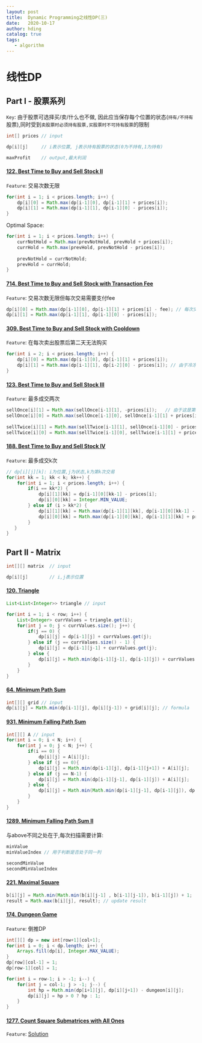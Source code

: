```yaml
---
layout: post
title:  Dynamic Programming之线性DP(三)
date:   2020-10-17
author: hding
catalog: true
tags:
   - algorithm
---
```

# 线性DP

## Part I - 股票系列
`Key`: 由于股票可选择买/卖/什么也不做, 因此应当保存每个位置的状态(`持有/不持有`股票),同时受到`卖股票时必须持有股票,买股票时不可持有股票`的限制
```java
int[] prices // input

dp[i][j]     // i表示位置, j表示持有股票的状态(0为不持有,1为持有)

maxProfit    // output,最大利润
```
#### [122. Best Time to Buy and Sell Stock II](https://leetcode.com/problems/best-time-to-buy-and-sell-stock-ii/)
`Feature`: 交易次数无限
```java
for(int i = 1; i < prices.length; i++) {
    dp[i][0] = Math.max(dp[i-1][0], dp[i-1][1] + prices[i]);
    dp[i][1] = Math.max(dp[i-1][1], dp[i-1][0] - prices[i]);
}

```
Optimal Space:
```java
for(int i = 1; i < prices.length; i++) {
    currNotHold = Math.max(prevNotHold, prevHold + prices[i]);
    currHold = Math.max(prevHold, prevNotHold - prices[i]);
            
    prevNotHold = currNotHold;
    prevHold = currHold;
}
```

#### [714. Best Time to Buy and Sell Stock with Transaction Fee](https://leetcode.com/problems/best-time-to-buy-and-sell-stock-with-transaction-fee/)
`Feature`: 交易次数无限但每次交易需要支付fee
```java
dp[i][0] = Math.max(dp[i-1][0], dp[i-1][1] + prices[i] - fee); // 每次交易时需要支付fee
dp[i][1] = Math.max(dp[i-1][1], dp[i-1][0] - prices[i]);
```

#### [309. Best Time to Buy and Sell Stock with Cooldown](https://leetcode.com/problems/best-time-to-buy-and-sell-stock-with-cooldown/)
`Feature`: 在每次卖出股票后第二天无法购买
```java
for(int i = 2; i < prices.length; i++) {
    dp[i][0] = Math.max(dp[i-1][0], dp[i-1][1] + prices[i]);
    dp[i][1] = Math.max(dp[i-1][1], dp[i-2][0] - prices[i]); // 由于冷冻期存在,每次购买股票时一定是从 前天 不持有股票的状态下购买,因为前天有可能卖出了股票
}
```

#### [123. Best Time to Buy and Sell Stock III](https://leetcode.com/problems/best-time-to-buy-and-sell-stock-iii/)
`Feature`: 最多成交两次
```java
sellOnce[i][1] = Math.max(sellOnce[i-1][1], -prices[i]);   // 由于这是第一次交易，即在此之前未进行过交易,因此为-prices[i]
sellOnce[i][0] = Math.max(sellOnce[i-1][0], sellOnce[i-1][1] + prices[i]);
            
sellTwice[i][1] = Math.max(sellTwice[i-1][1], sellOnce[i-1][0] - prices[i]); // 与上同理
sellTwice[i][0] = Math.max(sellTwice[i-1][0], sellTwice[i-1][1] + prices[i]);
```

#### [188. Best Time to Buy and Sell Stock IV](https://leetcode.com/problems/best-time-to-buy-and-sell-stock-iv/)
`Feature`: 最多成交k次
```java
// dp[i][j][k]: i为位置,j为状态,k为第k次交易
for(int kk = 1; kk < k; kk++) {
    for(int i = 1; i < prices.length; i++) {
        if(i == kk*2) {
            dp[i][1][kk] = dp[i-1][0][kk-1] - prices[i];
            dp[i][0][kk] = Integer.MIN_VALUE;
        } else if (i > kk*2) {
            dp[i][1][kk] = Math.max(dp[i-1][1][kk], dp[i-1][0][kk-1] - prices[i]);
            dp[i][0][kk] = Math.max(dp[i-1][0][kk], dp[i-1][1][kk] + prices[i]);
        }
   }
}
```



## Part II - Matrix 
```java
int[][] matrix  // input

dp[i][j]        // i,j表示位置
```
#### [120. Triangle](https://leetcode.com/problems/triangle/)
```java
List<List<Integer>> triangle // input

for(int i = 1; i < row; i++) {
    List<Integer> currValues = triangle.get(i);
    for(int j = 0; j < currValues.size(); j++) {
        if(j == 0) {
            dp[i][j] = dp[i-1][j] + currValues.get(j);
        } else if (j == currValues.size() - 1) {
            dp[i][j] = dp[i-1][j-1] + currValues.get(j);
        } else {
            dp[i][j] = Math.min(dp[i-1][j-1], dp[i-1][j]) + currValues.get(j);
        }
    }
}
```

#### [64. Minimum Path Sum](https://leetcode.com/problems/minimum-path-sum/)
```java
int[][] grid // input
dp[i][j] = Math.min(dp[i-1][j], dp[i][j-1]) + grid[i][j]; // formula
```

#### [931. Minimum Falling Path Sum](https://leetcode.com/problems/minimum-falling-path-sum/)
```java
int[][] A // input
for(int i = 0; i < N; i++) {
    for(int j = 0; j < N; j++) {
        if(i == 0) {
            dp[i][j] = A[i][j];
        } else if (j == 0){
            dp[i][j] = Math.min(dp[i-1][j], dp[i-1][j+1]) + A[i][j];
        } else if (j == N-1) {
            dp[i][j] = Math.min(dp[i-1][j-1], dp[i-1][j]) + A[i][j];
        } else {
            dp[i][j] = Math.min(Math.min(dp[i-1][j-1], dp[i-1][j]), dp[i-1][j+1]) + A[i][j];
        }
    }
}
```
#### [1289. Minimum Falling Path Sum II](https://leetcode.com/problems/minimum-falling-path-sum-ii/)
与above不同之处在于,每次扫描需要计算:
```java
minValue
minValueIndex // 用于判断是否处于同一列

secondMinValue
secondMinValueIndex
```

#### [221. Maximal Square](https://leetcode.com/problems/maximal-square/)
```java
b[i][j] = Math.min(Math.min(b[i][j-1] , b[i-1][j-1]), b[i-1][j]) + 1;
result = Math.max(b[i][j], result); // update result
```

#### [174. Dungeon Game](https://leetcode.com/problems/dungeon-game/)
`Feature`: 倒推DP
```java
int[][] dp = new int[row+1][col+1];
for(int i = 0; i < dp.length; i++) {
    Arrays.fill(dp[i], Integer.MAX_VALUE);
}
dp[row][col-1] = 1;
dp[row-1][col] = 1;

for(int i = row-1; i > -1; i--) {
    for(int j = col-1; j > -1; j--) {
        int hp = Math.min(dp[i+1][j], dp[i][j+1]) - dungeon[i][j];
        dp[i][j] = hp > 0 ? hp : 1;
    }
}
```

#### [1277. Count Square Submatrices with All Ones](https://leetcode.com/problems/count-square-submatrices-with-all-ones/)
`Feature`: [Solution](https://leetcode.com/problems/count-square-submatrices-with-all-ones/discuss/441306/JavaC%2B%2BPython-DP-solution)